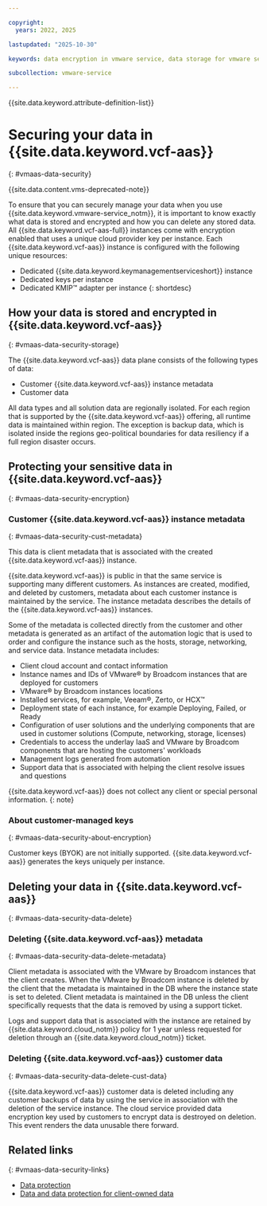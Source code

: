 ```yaml
---

copyright:
  years: 2022, 2025

lastupdated: "2025-10-30"

keywords: data encryption in vmware service, data storage for vmware service, bring your own keys for vmware service, BYOK for vmware service, key management for vmware service, key encryption for vmware service, personal data in vmware service, data deletion for vmware service, data in vmware service, data security in vmware service, KYOK for vmware service

subcollection: vmware-service

---
```


{{site.data.keyword.attribute-definition-list}}

# Securing your data in {{site.data.keyword.vcf-aas}}
{: #vmaas-data-security}

{{site.data.content.vms-deprecated-note}}

To ensure that you can securely manage your data when you use {{site.data.keyword.vmware-service_notm}}, it is important to know exactly what data is stored and encrypted and how you can delete any stored data. All {{site.data.keyword.vcf-aas-full}} instances come with encryption enabled that uses a unique cloud provider key per instance. Each {{site.data.keyword.vcf-aas}} instance is configured with the following unique resources:

* Dedicated {{site.data.keyword.keymanagementserviceshort}} instance
* Dedicated keys per instance
* Dedicated KMIP™ adapter per instance
{: shortdesc}

## How your data is stored and encrypted in {{site.data.keyword.vcf-aas}}
{: #vmaas-data-security-storage}

The {{site.data.keyword.vcf-aas}} data plane consists of the following types of data:
* Customer {{site.data.keyword.vcf-aas}} instance metadata
* Customer data

All data types and all solution data are regionally isolated. For each region that is supported by the {{site.data.keyword.vcf-aas}} offering, all runtime data is maintained within region. The exception is backup data, which is isolated inside the regions geo-political boundaries for data resiliency if a full region disaster occurs.

## Protecting your sensitive data in {{site.data.keyword.vcf-aas}}
{: #vmaas-data-security-encryption}

### Customer {{site.data.keyword.vcf-aas}} instance metadata
{: #vmaas-data-security-cust-metadata}

This data is client metadata that is associated with the created {{site.data.keyword.vcf-aas}} instance.

{{site.data.keyword.vcf-aas}} is public in that the same service is supporting many different customers. As instances are created, modified, and deleted by customers, metadata about each customer instance is maintained by the service. The instance metadata describes the details of the {{site.data.keyword.vcf-aas}} instances.

Some of the metadata is collected directly from the customer and other metadata is generated as an artifact of the automation logic that is used to order and configure the instance such as the hosts, storage, networking, and service data. Instance metadata includes:

* Client cloud account and contact information
* Instance names and IDs of VMware® by Broadcom instances that are deployed for customers
* VMware® by Broadcom instances locations
* Installed services, for example, Veeam®, Zerto, or HCX™
* Deployment state of each instance, for example Deploying, Failed, or Ready
* Configuration of user solutions and the underlying components that are used in customer solutions (Compute, networking, storage, licenses)
* Credentials to access the underlay IaaS and VMware by Broadcom components that are hosting the customers' workloads
* Management logs generated from automation
* Support data that is associated with helping the client resolve issues and questions

{{site.data.keyword.vcf-aas}} does not collect any client or special personal information.
{: note}

### About customer-managed keys
{: #vmaas-data-security-about-encryption}

Customer keys (BYOK) are not initially supported. {{site.data.keyword.vcf-aas}} generates the keys uniquely per instance.

## Deleting your data in {{site.data.keyword.vcf-aas}}
{: #vmaas-data-security-data-delete}

### Deleting {{site.data.keyword.vcf-aas}} metadata
{: #vmaas-data-security-data-delete-metadata}

Client metadata is associated with the VMware by Broadcom instances that the client creates. When the VMware by Broadcom instance is deleted by the client that the metadata is maintained in the DB where the instance state is set to deleted. Client metadata is maintained in the DB unless the client specifically requests that the data is removed by using a support ticket.

Logs and support data that is associated with the instance are retained by {{site.data.keyword.cloud_notm}} policy for 1 year unless requested for deletion through an {{site.data.keyword.cloud_notm}} ticket.

### Deleting {{site.data.keyword.vcf-aas}} customer data
{: #vmaas-data-security-data-delete-cust-data}

{{site.data.keyword.vcf-aas}} customer data is deleted including any customer backups of data by using the service in association with the deletion of the service instance. The cloud service provided data encryption key used by customers to encrypt data is destroyed on deletion. This event renders the data unusable there forward.

## Related links
{: #vmaas-data-security-links}

* [Data protection](/docs/vmware-service?topic=vmware-service-architecture-workload-isolation-learning#architecture-workload-isolation-data-protection)
* [Data and data protection for client-owned data](/docs/vmware-service?topic=vmware-service-architecture-workload-isolation-learning#architecture-workload-isolation-data-client)
